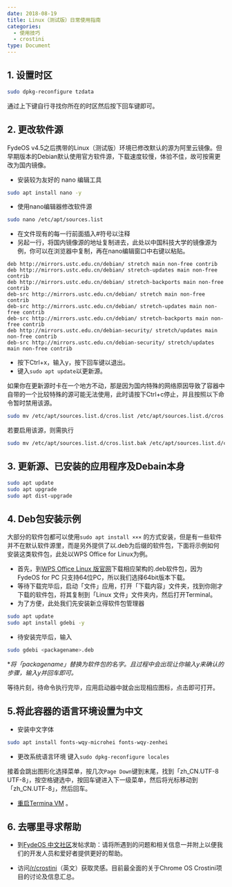 ```yaml
---
date: 2018-08-19
title: Linux（测试版）日常使用指南
categories:
  - 使用技巧
  - crostini
type: Document
---
```


## 1. 设置时区
```bash
sudo dpkg-reconfigure tzdata
```
通过上下键自行寻找你所在的时区然后按下回车键即可。

## 2. 更改软件源
FydeOS v4.5之后携带的Linux（测试版）环境已修改默认的源为阿里云镜像。但早期版本的Debian默认使用官方软件源，下载速度较慢，体验不佳，故可按需更改为国内镜像。

 - 安装较为友好的 nano 编辑工具
```bash
sudo apt install nano -y
```
 - 使用nano编辑器修改软件源
```bash
sudo nano /etc/apt/sources.list
```
 - 在文件现有的每一行前面插入#符号以注释
 - 另起一行，将国内镜像源的地址复制进去，此处以中国科技大学的镜像源为例，你可以在浏览器中复制，再在nano编辑窗口中右键以粘贴。
```
deb http://mirrors.ustc.edu.cn/debian/ stretch main non-free contrib
deb http://mirrors.ustc.edu.cn/debian/ stretch-updates main non-free contrib
deb http://mirrors.ustc.edu.cn/debian/ stretch-backports main non-free contrib
deb-src http://mirrors.ustc.edu.cn/debian/ stretch main non-free contrib
deb-src http://mirrors.ustc.edu.cn/debian/ stretch-updates main non-free contrib
deb-src http://mirrors.ustc.edu.cn/debian/ stretch-backports main non-free contrib
deb http://mirrors.ustc.edu.cn/debian-security/ stretch/updates main non-free contrib
deb-src http://mirrors.ustc.edu.cn/debian-security/ stretch/updates main non-free contrib
```
 - 按下Ctrl+x，输入y，按下回车键以退出。
 - 键入```sudo apt update```以更新源。

如果你在更新源时卡在一个地方不动，那是因为国内特殊的网络原因导致了容器中自带的一个比较特殊的源可能无法使用，此时请按下Ctrl+c停止，并且按照以下命令暂时禁用该源。
```bash
sudo mv /etc/apt/sources.list.d/cros.list /etc/apt/sources.list.d/cros.list.bak
```
若要启用该源，则需执行
```bash
sudo mv /etc/apt/sources.list.d/cros.list.bak /etc/apt/sources.list.d/cros.list
```

## 3. 更新源、已安装的应用程序及Debain本身
```bash
sudo apt update
sudo apt upgrade
sudo apt dist-upgrade
```

## 4. Deb包安装示例

大部分的软件包都可以使用```sudo apt install ×××``` 的方式安装，但是有一些软件并不在默认软件源里，而是另外提供了以.deb为后缀的软件包，下面将示例如何安装这类软件包，此处以WPS Office for Linux为例。

 - 首先，到[WPS Office Linux 版官网](http://linux.wps.cn/)下载相应架构的.deb软件包，因为FydeOS for PC 只支持64位PC，所以我们选择64bit版本下载。
 - 等待下载完毕后，启动「文件」应用，打开「下载内容」文件夹，找到你刚才下载的软件包，将其复制到「Linux 文件」文件夹内，然后打开Terminal。
 - 为了方便，此处我们先安装新立得软件包管理器
```bash
sudo apt update
sudo apt install gdebi -y
```
 - 待安装完毕后，输入
```bash
sudo gdebi <packagename>.deb
```
*_将「packagename」替换为软件包的名字。且过程中会出现让你输入y来确认的步骤，输入y并回车即可。_

等待片刻，待命令执行完毕，应用启动器中就会出现相应图标，点击即可打开。

## 5.将此容器的语言环境设置为中文

 - 安装中文字体
```bash
sudo apt install fonts-wqy-microhei fonts-wqy-zenhei
```
 - 更改系统语言环境
键入```sudo dpkg-reconfigure locales```

接着会跳出图形化选择菜单，按几次```Page Down```键到末尾，找到「zh_CN.UTF-8 UTF-8」，按空格键选中，按回车键进入下一级菜单，然后将光标移动到「zh_CN.UTF-8」，然后回车。

 - [重启Termina VM](/使用技巧/crostini/Linux-测试版-设置向导/#5其他提示) 。


## 6. 去哪里寻求帮助
 - 到[FydeOS 中文社区](https://fydeos.com/community)发帖求助：请将所遇到的问题和相关信息一并附上以便我们的开发人员和爱好者提供更好的帮助。

 - 访问[/r/crostini](https://www.reddit.com/r/crostini)（英文）获取灵感。目前最全面的关于Chrome OS Crostini项目的讨论及信息汇总。
